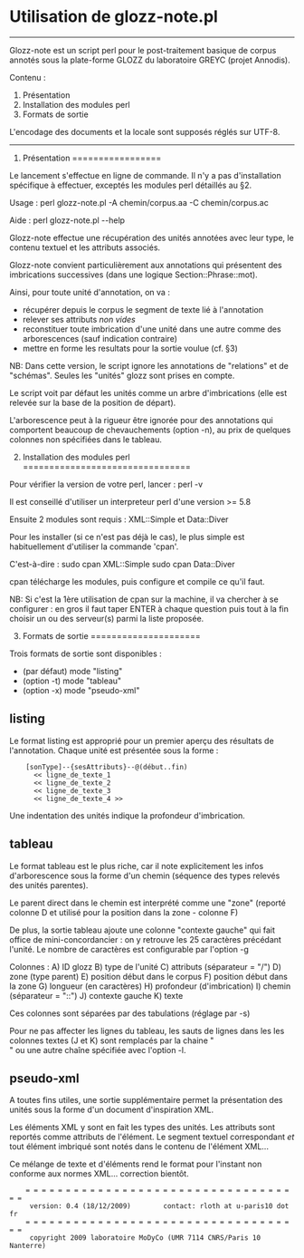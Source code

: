 Utilisation de glozz-note.pl
============================

-------------------------------------------------------------------------
Glozz-note est un script perl pour le post-traitement basique de corpus
annotés sous la plate-forme GLOZZ du laboratoire GREYC (projet Annodis).

Contenu :
  1. Présentation
  2. Installation des modules perl
  3. Formats de sortie

L'encodage des documents et la locale sont supposés réglés sur UTF-8.

-------------------------------------------------------------------------

1. Présentation
=================

Le lancement s'effectue en ligne de commande. Il n'y a pas d'installation
spécifique à effectuer, exceptés les modules perl détaillés au §2.

Usage :
  perl glozz-note.pl -A chemin/corpus.aa -C chemin/corpus.ac

Aide :
  perl glozz-note.pl --help

Glozz-note effectue une récupération des unités annotées avec leur type,
le contenu textuel et les attributs associés.

Glozz-note convient particulièrement aux annotations qui présentent des
imbrications successives (dans une logique Section::Phrase::mot).

Ainsi, pour toute unité d'annotation, on va :
  - récupérer depuis le corpus le segment de texte lié à l'annotation
  - relever ses attributs *non vides*
  - reconstituer toute imbrication d'une unité dans une autre comme des
    arborescences (sauf indication contraire)
  - mettre en forme les resultats pour la sortie voulue (cf. §3)

NB: Dans cette version, le script ignore les annotations de "relations"
    et de "schémas". Seules les "unités" glozz sont prises en compte.

Le script voit par défaut les unités comme un arbre d'imbrications
(elle est relevée sur la base de la position de départ).

L'arborescence peut à la rigueur être ignorée pour des annotations qui
comportent beaucoup de chevauchements (option -n), au prix de quelques
colonnes non spécifiées dans le tableau.

2. Installation des modules perl
================================

Pour vérifier la version de votre perl, lancer :
  perl -v

Il est conseillé d'utiliser un interpreteur perl d'une version >= 5.8

Ensuite 2 modules sont requis : XML::Simple et Data::Diver

Pour les installer (si ce n'est pas déjà le cas), le plus simple est
habituellement d'utiliser la commande 'cpan'.

C'est-à-dire :
  sudo cpan XML::Simple
  sudo cpan Data::Diver

cpan télécharge les modules, puis configure et compile ce qu'il faut.

NB: Si c'est la 1ère utilisation de cpan sur la machine, il va chercher
    à se configurer : en gros il faut taper ENTER à chaque question puis
    tout à la fin choisir un ou des serveur(s) parmi la liste proposée.


3. Formats de sortie
=====================

Trois formats de sortie sont disponibles :
  - (par défaut) mode "listing"
  - (option -t)  mode "tableau"
  - (option -x)  mode "pseudo-xml"

listing
-------
Le format listing est approprié pour un premier aperçu des résultats de
l'annotation. Chaque unité est présentée sous la forme :

        [sonType]--{sesAttributs}--@(début..fin)
          << ligne_de_texte_1
          << ligne_de_texte_2
          << ligne_de_texte_3
          << ligne_de_texte_4 >>

Une indentation des unités indique la profondeur d'imbrication.

tableau
-------
Le format tableau est le plus riche, car il note explicitement les infos
d'arborescence sous la forme d'un chemin (séquence des types relevés des
unités parentes).

Le parent direct dans le chemin est interprété comme une "zone"
(reporté colonne D et utilisé pour la position dans la zone - colonne F)

De plus, la sortie tableau ajoute une colonne "contexte gauche" qui fait
office de mini-concordancier : on y retrouve les 25 caractères précédant
l'unité. Le nombre de caractères est configurable par l'option -g

Colonnes :
  A) ID glozz
  B) type de l'unité
  C) attributs (séparateur = "/")
  D) zone (type parent)
  E) position début dans le corpus
  F) position début dans la zone
  G) longueur (en caractères)
  H) profondeur (d'imbrication)
  I) chemin (séparateur = "::")
  J) contexte gauche
  K) texte

Ces colonnes sont séparées par des tabulations (réglage par -s)

Pour ne pas affecter les lignes du tableau, les sauts de lignes dans les
les colonnes textes (J et K) sont remplacés par la chaine "<br>" ou une
autre chaîne spécifiée avec l'option -l.

pseudo-xml
----------
A toutes fins utiles, une sortie supplémentaire permet la présentation
des unités sous la forme d'un document d'inspiration XML.

Les éléments XML y sont en fait les types des unités. Les attributs sont
reportés comme attributs de l'élément. Le segment textuel correspondant
*et* tout élément imbriqué sont notés dans le contenu de l'élément XML...

Ce mélange de texte et d'éléments rend le format pour l'instant non
conforme aux normes XML... correction bientôt.

        = = = = = = = = = = = = = = = = = = = = = = = = = = = = = = = = = = = 
         version: 0.4 (18/12/2009)        contact: rloth at u-paris10 dot fr
        = = = = = = = = = = = = = = = = = = = = = = = = = = = = = = = = = = = 
         copyright 2009 laboratoire MoDyCo (UMR 7114 CNRS/Paris 10 Nanterre)
